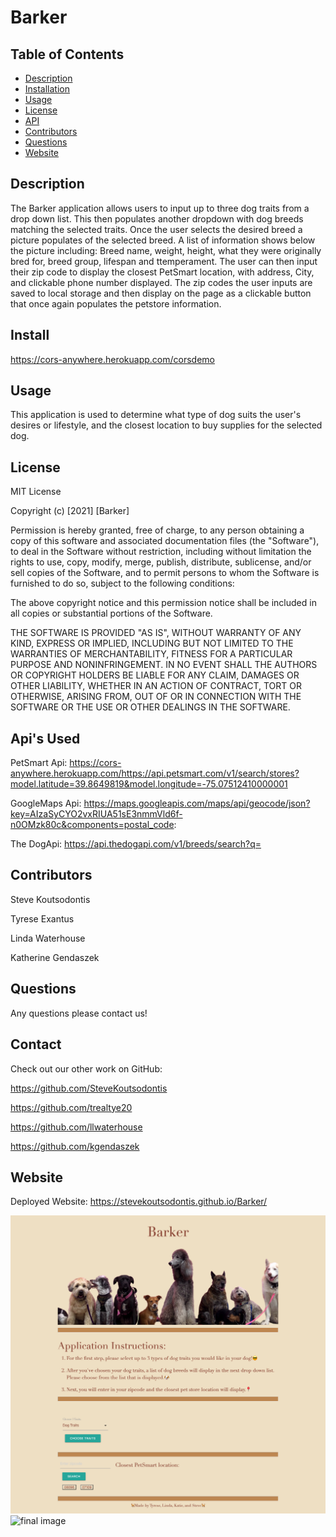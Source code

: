 # Barker

  ## Table of Contents
* [Description](#description)
* [Installation](#installation)
* [Usage](#usage)
* [License](#license)
* [API](#API)
* [Contributors](#contributors)
* [Questions](#questions)
* [Website](#website)


## Description

The Barker application allows users to input up to three dog traits from a drop down list. This then populates another dropdown with dog breeds matching the selected traits. Once the user selects the desired breed a picture populates of the selected breed. A list of information shows below the picture including: Breed name, weight, height, what they were originally bred for, breed group, lifespan and ttemperament. The user can then input their zip code to display the closest PetSmart location, with address, City, and clickable phone number displayed. The zip codes the user inputs are saved to local storage and then display on the page as a clickable button that once again populates the petstore information.


## Install

https://cors-anywhere.herokuapp.com/corsdemo

## Usage

This application is used to determine what type of dog suits the user's desires or lifestyle, and the closest location to buy supplies for the selected dog.

## License

MIT License

Copyright (c) [2021] [Barker]

Permission is hereby granted, free of charge, to any person obtaining a copy
of this software and associated documentation files (the "Software"), to deal
in the Software without restriction, including without limitation the rights
to use, copy, modify, merge, publish, distribute, sublicense, and/or sell
copies of the Software, and to permit persons to whom the Software is
furnished to do so, subject to the following conditions:

The above copyright notice and this permission notice shall be included in all
copies or substantial portions of the Software.

THE SOFTWARE IS PROVIDED "AS IS", WITHOUT WARRANTY OF ANY KIND, EXPRESS OR
IMPLIED, INCLUDING BUT NOT LIMITED TO THE WARRANTIES OF MERCHANTABILITY,
FITNESS FOR A PARTICULAR PURPOSE AND NONINFRINGEMENT. IN NO EVENT SHALL THE
AUTHORS OR COPYRIGHT HOLDERS BE LIABLE FOR ANY CLAIM, DAMAGES OR OTHER
LIABILITY, WHETHER IN AN ACTION OF CONTRACT, TORT OR OTHERWISE, ARISING FROM,
OUT OF OR IN CONNECTION WITH THE SOFTWARE OR THE USE OR OTHER DEALINGS IN THE
SOFTWARE.


## Api's Used

PetSmart Api:
https://cors-anywhere.herokuapp.com/https://api.petsmart.com/v1/search/stores?model.latitude=39.8649819&model.longitude=-75.07512410000001

GoogleMaps Api:
https://maps.googleapis.com/maps/api/geocode/json?key=AIzaSyCYO2vxRIUA51sE3nmmVld6f-n0OMzk80c&components=postal_code:

The DogApi:
https://api.thedogapi.com/v1/breeds/search?q=

## Contributors

Steve Koutsodontis

Tyrese Exantus

Linda Waterhouse

Katherine Gendaszek

## Questions

Any questions please contact us!

## Contact

Check out our other work on GitHub:

https://github.com/SteveKoutsodontis

https://github.com/trealtye20

https://github.com/llwaterhouse

https://github.com/kgendaszek



## Website

Deployed Website: https://stevekoutsodontis.github.io/Barker/

![Final image](assets/images/final.png)
![final image](assets/images/final-with-results.png)


